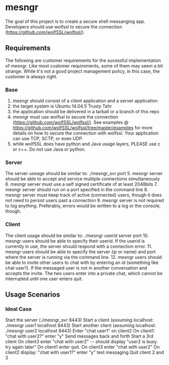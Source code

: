 # mesngr
The goal of this project is to create a secure shell messanging app. Developers should use wolfssl to secure the connection (https://github.com/wolfSSL/wolfssl/).

## Requirements
The following are customer requirements for the sucessful implementation of mesngr. Like most customer requirements, some of them may seem a bit strange. While it's not a good project management policy, in this case, the customer is always right.
### Base
1. mesngr should consist of a client application and a server application
2. the target system is Ubuntu 14.04.5 Trusty Tahr
3. the application should be delivered in a tarball or a branch of this repo
4. mesngr must use wolfssl to secure the connection (https://github.com/wolfSSL/wolfssl/). See examples @ https://github.com/wolfSSL/wolfssl/tree/master/examples for more details on how to secure the connection with wolfssl. Your application can use TCP, SCTP, or even UDP. 
5. while wolfSSL does have python and Java usage layers, PLEASE use c or c++. Do not use Java or python.
### Server
The server useage should be similar to: ./mesngr_svr port
5. mesngr server should be able to accept and service multiple connections simultaneously
6. mesngr server must use a self signed certificate of at least 2048bits
7. mesngr server should run on a port specified in the command line
8. mesngr server must keep track of active (connected) users, though it does not need to persist users past a connection
9. mesngr server is not required to log anything. Preferably, errors would be written to a log or the console, though.
### Client
The client usage should be similar to: ./mesngr userid server port
10. mesngr users should be able to specify their userid. If the userid is currently in use, the server should respond with a connection error.
11. mesngr users should be able to specify the server (ip or name) and port where the server is running via the command line.
12. mesngr users should be able to invite other users to chat with by entering an id (something like chat user1). If the messaged user is not in another conversation and accepts the invite. The two users enter into a private chat, which cannot be interrupted until one user enters quit.

## Usage Scenarios
### Ideal Case
Start the server (./mesngr_svr 8443)
Start a client (assuming localhost: ./mesngr user1 localhost 8443)
Start another client (assuming localhost: ./mesngr user2 localhost 8443)
Enter "chat user1" on client2
On client1: "chat with user2?" enter "y"
Send messages back and forth
Start a 3rd client
On client3 enter "chat with user2" -- should display "user2 is busy. try again later"
On client1 enter quit.
On client3 enter "chat with user2"
On client2 display: "chat with user1?" enter "y"
test messaging
Quit client 2 and 3
